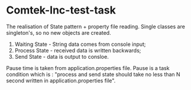 # Comtek-Inc-test-task

The realisation of State pattern + property file reading. Single classes are singleton's, so no new objects are created.

1) Waiting State -  String data comes from console input;
2) Process State - received data is written backwards;
3) Send State - data is output to consloe.

Pause time is taken from application.properties file. Pause is a task condition which is : "process and send state should take no less than N second written in application.properties file".

